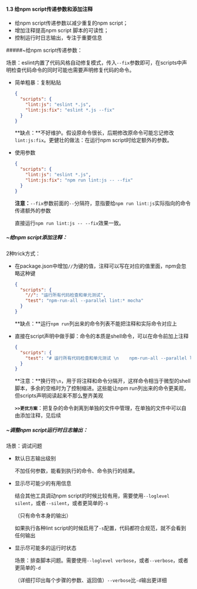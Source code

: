 #### 1.3 给npm script传递参数和添加注释

* 给npm script传递参数以减少重复的npm script；
* 增加注释提高npm script 脚本的可读性；
* 控制运行时日志输出，专注于重要信息

#####~给npm script传递参数：

场景：eslint内置了代码风格自动修复模式，传入`--fix`参数即可，在scripts中声明检查代码命令的同时可能也需要声明修复代码的命令。

* 简单粗暴：复制粘贴

  ```json
  {
    "scripts": {
      "lint:js": "eslint *.js",
      "lint:js:fix": "eslint *.js --fix"
    }
  }
  ```

  **缺点：**不好维护。假设原命令很长，后期修改原命令可能忘记修改`lint:js:fix`。更健壮的做法：在运行npm script时给定额外的参数。

* 使用参数

  ```json
  {
    "scripts": {
      "lint:js": "eslint *.js",
      "lint:js:fix": "npm run lint:js -- --fix"
    }
  }
  ```

  **注意：**`--fix`参数前面的`--`分隔符，意指要给`npm run lint:js`实际指向的命令传递额外的参数

  直接运行`npm run lint:js -- --fix`效果一致。



##### ~给npm script添加注释：

2种trick方式：

* 在package.json中增加`//`为键的值，注释可以写在对应的值里面，npm会忽略这种键

  ```json
  {
    "scripts": {
      "//": "运行所有代码检查和单元测试",
      "test": "npm-run-all --parallel lint:* mocha"
    }
  }
  ```

  **缺点：**运行`npm run`列出来的命令列表不能把注释和实际命令对应上

* 直接在script声明中做手脚：命令的本质是shell命令，可以在命令前加上注释

  ```json
  {
    "scripts": {
      "test": "# 运行所有代码检查和单元测试 \n    npm-run-all --parallel lint:* mocha"
    }
  }
  ```

  **注意：**换行符`\n`，用于将注释和命令分隔开，这样命令相当于微型的shell脚本，多余的空格时为了控制缩进。这些能让npm run列出来的命令更美观，但scripts声明阅读起来不那么整齐美观

  **`>>更优方案`**：把复杂的命令剥离到单独的文件中管理，在单独的文件中可以自由添加注释，见后续



##### ~调整npm script运行时日志输出：

场景：调试问题

* 默认日志输出级别

  不加任何参数，能看到执行的命令、命令执行的结果。

* 显示尽可能少的有用信息

  结合其他工具调动npm script的时候比较有用，需要使用`--loglevel silent`，或者`--silent`，或者更简单的`-s`

  （只有命令本身的输出）

  如果执行各种lint script的时候启用了`-s`配置，代码都符合规范，就不会看到任何输出

* 显示尽可能多的运行时状态

  场景：排查脚本问题。需要使用`--loglevel verbose`，或者`--verbose`，或者更简单的`-d`

  （详细打印出每个步骤的参数、返回值）`--verbose`比`-d`输出更详细

